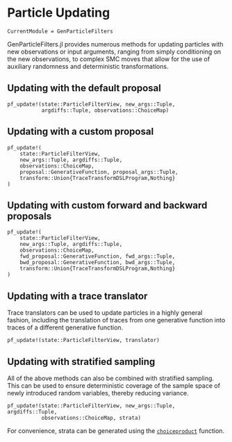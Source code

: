 # Particle Updating

```@meta
CurrentModule = GenParticleFilters
```

GenParticleFilters.jl provides numerous methods for updating particles with new observations or input arguments, ranging from simply conditioning on the new observations, to complex SMC moves that allow for the use of auxiliary randomness and deterministic transformations.

## Updating with the default proposal

```@docs
pf_update!(state::ParticleFilterView, new_args::Tuple,
           argdiffs::Tuple, observations::ChoiceMap)
```

## Updating with a custom proposal

```@docs
pf_update!(
    state::ParticleFilterView,
    new_args::Tuple, argdiffs::Tuple,
    observations::ChoiceMap,
    proposal::GenerativeFunction, proposal_args::Tuple,
    transform::Union{TraceTransformDSLProgram,Nothing}
)
```

## Updating with custom forward and backward proposals

```@docs
pf_update!(
    state::ParticleFilterView,
    new_args::Tuple, argdiffs::Tuple,
    observations::ChoiceMap,
    fwd_proposal::GenerativeFunction, fwd_args::Tuple,
    bwd_proposal::GenerativeFunction, bwd_args::Tuple,
    transform::Union{TraceTransformDSLProgram,Nothing}
)
```

## Updating with a trace translator

Trace translators can be used to update particles in a highly general fashion, including the translation of traces from one generative function into traces of a different generative function.

```@docs
pf_update!(state::ParticleFilterView, translator)
```

## Updating with stratified sampling

All of the above methods can also be combined with stratified sampling. This can be used to ensure deterministic coverage of the sample space of newly introduced random variables, thereby reducing variance.

```@docs
pf_update!(state::ParticleFilterView, new_args::Tuple, argdiffs::Tuple,
           observations::ChoiceMap, strata)
```

For convenience, strata can be generated using the [`choiceproduct`](@ref) function.